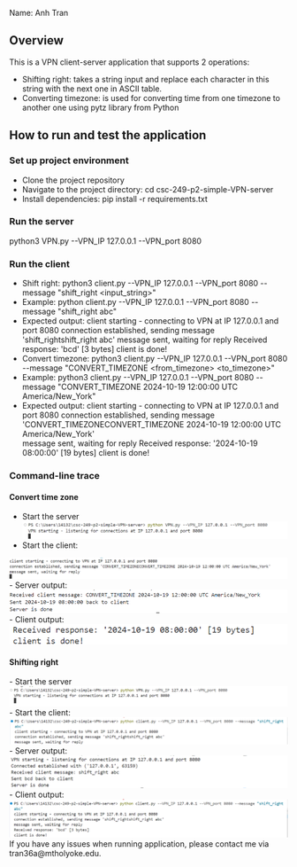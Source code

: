 Name: Anh Tran
## Overview
This is a VPN client-server application that supports 2 operations:
- Shifting right: takes a string input and replace each character in this string with the next one in ASCII table. 
- Converting timezone: is used for converting time from one timezone to another one using pytz library from Python

## How to run and test the application
### Set up project environment 
- Clone the project repository
- Navigate to the project directory: cd csc-249-p2-simple-VPN-server
- Install dependencies: pip install -r requirements.txt

### Run the server
python3 VPN.py --VPN_IP 127.0.0.1 --VPN_port 8080

### Run the client
- Shift right: python3 client.py --VPN_IP 127.0.0.1 --VPN_port 8080 --message "shift_right <input_string>"
 - Example: python client.py --VPN_IP 127.0.0.1 --VPN_port 8080 --message "shift_right abc"
 - Expected output: 
    client starting - connecting to VPN at IP 127.0.0.1 and port 8080
    connection established, sending message 'shift_rightshift_right abc'
    message sent, waiting for reply
    Received response: 'bcd' [3 bytes]
    client is done!
- Convert timezone: python3 client.py --VPN_IP 127.0.0.1 --VPN_port 8080 --message "CONVERT_TIMEZONE <date> <time> <from_timezone> <to_timezone>"
 - Example: python3 client.py --VPN_IP 127.0.0.1 --VPN_port 8080 --message "CONVERT_TIMEZONE 2024-10-19 12:00:00 UTC America/New_York"
 - Expected output:
    client starting - connecting to VPN at IP 127.0.0.1 and port 8080 
    connection established, sending message 'CONVERT_TIMEZONECONVERT_TIMEZONE 2024-10-19 12:00:00 UTC America/New_York'   
    message sent, waiting for reply
    Received response: '2024-10-19 08:00:00' [19 bytes]
    client is done!

### Command-line trace
#### Convert time zone
- Start the server
  <img src = "command-line-trace/convert/server.png" alt="start the server">
- Start the client:
<img src = "command-line-trace/convert/client.png" alt="start the client">
- Server output:
<img src = "command-line-trace/convert/server-output.png" alt="server output">
- Client output:
<img src = "command-line-trace/convert/client-output.png" alt="client output">
<h4> Shifting right </h4>
- Start the server
  <img src = "command-line-trace/shifting/server.png" alt="start the server">
- Start the client:
<img src = "command-line-trace/shifting/client.png" alt="start the client">
- Server output:
<img src = "command-line-trace/shifting/server-output.png" alt="server output">
- Client output:
<img src = "command-line-trace/shifting/client-output.png" alt="client output">
If you have any issues when running application, please contact me via tran36a@mtholyoke.edu.
